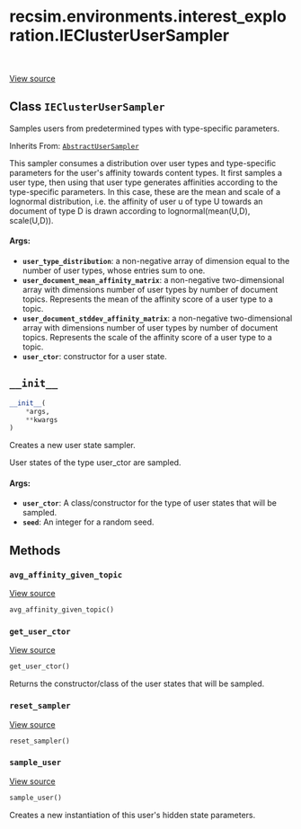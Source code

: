 <div itemscope itemtype="http://developers.google.com/ReferenceObject">
<meta itemprop="name" content="recsim.environments.interest_exploration.IEClusterUserSampler" />
<meta itemprop="path" content="Stable" />
<meta itemprop="property" content="__init__"/>
<meta itemprop="property" content="avg_affinity_given_topic"/>
<meta itemprop="property" content="get_user_ctor"/>
<meta itemprop="property" content="reset_sampler"/>
<meta itemprop="property" content="sample_user"/>
</div>

# recsim.environments.interest_exploration.IEClusterUserSampler

<table class="tfo-notebook-buttons tfo-api" align="left">
</table>

<a target="_blank" href="https://github.com/google-research/recsim/environments/interest_exploration.py">View
source</a>

## Class `IEClusterUserSampler`

Samples users from predetermined types with type-specific parameters.

Inherits From:
[`AbstractUserSampler`](../../../recsim/user/AbstractUserSampler.md)

<!-- Placeholder for "Used in" -->

This sampler consumes a distribution over user types and type-specific
parameters for the user's affinity towards content types. It first samples a
user type, then using that user type generates affinities according to the
type-specific parameters. In this case, these are the mean and scale of a
lognormal distribution, i.e. the affinity of user u of type U towards an
document of type D is drawn according to lognormal(mean(U,D), scale(U,D)).

#### Args:

*   <b>`user_type_distribution`</b>: a non-negative array of dimension equal to
    the number of user types, whose entries sum to one.
*   <b>`user_document_mean_affinity_matrix`</b>: a non-negative two-dimensional
    array with dimensions number of user types by number of document topics.
    Represents the mean of the affinity score of a user type to a topic.
*   <b>`user_document_stddev_affinity_matrix`</b>: a non-negative
    two-dimensional array with dimensions number of user types by number of
    document topics. Represents the scale of the affinity score of a user type
    to a topic.
*   <b>`user_ctor`</b>: constructor for a user state.

<h2 id="__init__"><code>__init__</code></h2>

```python
__init__(
    *args,
    **kwargs
)
```

Creates a new user state sampler.

User states of the type user_ctor are sampled.

#### Args:

*   <b>`user_ctor`</b>: A class/constructor for the type of user states that
    will be sampled.
*   <b>`seed`</b>: An integer for a random seed.

## Methods

<h3 id="avg_affinity_given_topic"><code>avg_affinity_given_topic</code></h3>

<a target="_blank" href="https://github.com/google-research/recsim/environments/interest_exploration.py">View
source</a>

```python
avg_affinity_given_topic()
```

<h3 id="get_user_ctor"><code>get_user_ctor</code></h3>

<a target="_blank" href="https://github.com/google-research/recsim/user.py">View
source</a>

```python
get_user_ctor()
```

Returns the constructor/class of the user states that will be sampled.

<h3 id="reset_sampler"><code>reset_sampler</code></h3>

<a target="_blank" href="https://github.com/google-research/recsim/user.py">View
source</a>

```python
reset_sampler()
```

<h3 id="sample_user"><code>sample_user</code></h3>

<a target="_blank" href="https://github.com/google-research/recsim/environments/interest_exploration.py">View
source</a>

```python
sample_user()
```

Creates a new instantiation of this user's hidden state parameters.
